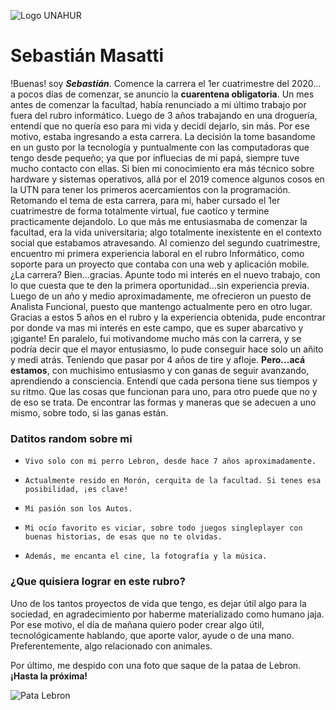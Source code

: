 ![Logo UNAHUR](./UNAHUR.png)

# Sebastián Masatti

!Buenas! soy **_Sebastián_**. Comence la carrera el 1er cuatrimestre del 2020... a pocos días de comenzar, se anuncio la **cuarentena obligatoria**. Un mes antes de comenzar la facultad, había renunciado a mi último trabajo por fuera del rubro informático. Luego de 3 años trabajando en una droguería, entendí que no quería eso para mi vida y decidí dejarlo, sin más.
Por ese motivo, estaba ingresando a esta carrera. La decisión la tome basandome en un gusto por la tecnología y puntualmente con las computadoras que tengo desde pequeño; ya que por influecias de mi papá, siempre tuve mucho contacto con ellas. Si bien mi conocimiento era más técnico sobre hardware y sistemas operativos, allá por el 2019 comence algunos cosos en la UTN para tener los primeros acercamientos con la programación.
Retomando el tema de esta carrera, para mi, haber cursado el 1er cuatrimestre de forma totalmente virtual, fue caotíco y termine practicamente dejandolo. Lo que más me entusiasmaba de comenzar la facultad, era la vida universitaria; algo totalmente inexistente en el contexto social que estabamos atravesando.
Al comienzo del segundo cuatrimestre, encuentro mi primera experiencia laboral en el rubro Informático, como soporte para un proyecto que contaba con una web y aplicación mobile. ¿La carrera? Bien...gracias.
Apunte todo mi interés en el nuevo trabajo, con lo que cuesta que te den la primera oportunidad...sin experiencia previa.
Luego de un año y medio aproximadamente, me ofrecieron un puesto de Analista Funcional, puesto que mantengo actualmente pero en otro lugar.
Gracias a estos 5 años en el rubro y la experiencia obtenida, pude encontrar por donde va mas mi interés en este campo, que es super abarcativo y ¡gigante!
En paralelo, fui motivandome mucho más con la carrera, y se podría decir que el mayor entusiasmo, lo pude conseguir hace solo un añito y medi atrás. Teniendo que pasar por 4 años de tire y afloje.
**Pero...acá estamos**, con muchisimo entusiasmo y con ganas de seguir avanzando, aprendiendo a consciencia. Entendí que cada persona tiene sus tiempos y su ritmo. Que las cosas que funcionan para uno, para otro puede que no y de eso se trata. De encontrar las formas y maneras que se adecuen a uno mismo, sobre todo, si las ganas están.


### Datitos random sobre mi
-     Vivo solo con mi perro Lebron, desde hace 7 años aproximadamente.
-     Actualmente resido en Morón, cerquita de la facultad. Si tenes esa posibilidad, ¡es clave!
-     Mi pasión son los Autos.
-     Mi ocío favorito es viciar, sobre todo juegos singleplayer con buenas historias, de esas que no te olvidas.
-     Además, me encanta el cine, la fotografía y la música.


### ¿Que quisiera lograr en este rubro?

Uno de los tantos proyectos de vida que tengo, es dejar útil algo para la sociedad, en agradecimiento por haberme materializado como humano jaja. Por ese motivo, el día de mañana quiero poder crear algo útil, tecnológicamente hablando, que aporte valor, ayude o de una mano. Preferentemente, algo relacionado con animales.

Por último, me despido con una foto que saque de la pataa de Lebron. **¡Hasta la próxima!**

![Pata Lebron](./sebanyus-7623.jpg)
